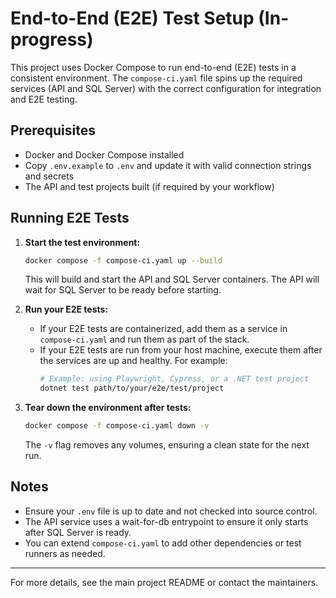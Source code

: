 # End-to-End (E2E) Test Setup (In-progress)

This project uses Docker Compose to run end-to-end (E2E) tests in a consistent environment. The `compose-ci.yaml` file spins up the required services (API and SQL Server) with the correct configuration for integration and E2E testing.

## Prerequisites
- Docker and Docker Compose installed
- Copy `.env.example` to `.env` and update it with valid connection strings and secrets
- The API and test projects built (if required by your workflow)

## Running E2E Tests

1. **Start the test environment:**
   ```sh
   docker compose -f compose-ci.yaml up --build
   ```
   This will build and start the API and SQL Server containers. The API will wait for SQL Server to be ready before starting.

2. **Run your E2E tests:**
   - If your E2E tests are containerized, add them as a service in `compose-ci.yaml` and run them as part of the stack.
   - If your E2E tests are run from your host machine, execute them after the services are up and healthy. For example:
     ```sh
     # Example: using Playwright, Cypress, or a .NET test project
     dotnet test path/to/your/e2e/test/project
     ```

3. **Tear down the environment after tests:**
   ```sh
   docker compose -f compose-ci.yaml down -v
   ```
   The `-v` flag removes any volumes, ensuring a clean state for the next run.

## Notes
- Ensure your `.env` file is up to date and not checked into source control.
- The API service uses a wait-for-db entrypoint to ensure it only starts after SQL Server is ready.
- You can extend `compose-ci.yaml` to add other dependencies or test runners as needed.

---

For more details, see the main project README or contact the maintainers.
